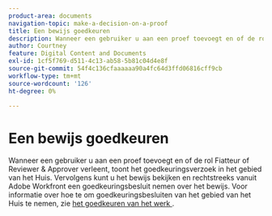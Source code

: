 ```yaml
---
product-area: documents
navigation-topic: make-a-decision-on-a-proof
title: Een bewijs goedkeuren
description: Wanneer een gebruiker u aan een proef toevoegt en of de rol Fiatteur of Reviewer & Approver verleent, toont het goedkeuringsverzoek in het gebied van het Huis. Vervolgens kunt u het bewijs bekijken en rechtstreeks vanuit Adobe Workfront een goedkeuringsbesluit nemen over het bewijs. Voor informatie over hoe te om goedkeuringsbesluiten van het gebied van het Huis te nemen, zie het Goedkeuren van het werk.
author: Courtney
feature: Digital Content and Documents
exl-id: 1cf5f769-d511-4c13-ab58-5b81c04d4e8f
source-git-commit: 54f4c136cfaaaaaa90a4fc64d3ffd06816cff9cb
workflow-type: tm+mt
source-wordcount: '126'
ht-degree: 0%

---
```


# Een bewijs goedkeuren

Wanneer een gebruiker u aan een proef toevoegt en of de rol Fiatteur of Reviewer &amp; Approver verleent, toont het goedkeuringsverzoek in het gebied van het Huis. Vervolgens kunt u het bewijs bekijken en rechtstreeks vanuit Adobe Workfront een goedkeuringsbesluit nemen over het bewijs. Voor informatie over hoe te om goedkeuringsbesluiten van het gebied van het Huis te nemen, zie [&#x200B; het goedkeuren van het werk &#x200B;](../../../../review-and-approve-work/manage-approvals/approving-work.md).
